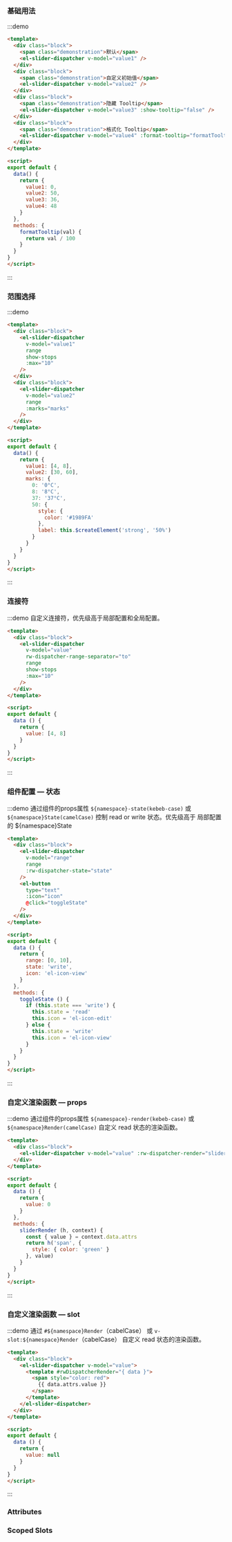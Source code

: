 ### 基础用法
:::demo
```html
<template>
  <div class="block">
    <span class="demonstration">默认</span>
    <el-slider-dispatcher v-model="value1" />
  </div>
  <div class="block">
    <span class="demonstration">自定义初始值</span>
    <el-slider-dispatcher v-model="value2" />
  </div>
  <div class="block">
    <span class="demonstration">隐藏 Tooltip</span>
    <el-slider-dispatcher v-model="value3" :show-tooltip="false" />
  </div>
  <div class="block">
    <span class="demonstration">格式化 Tooltip</span>
    <el-slider-dispatcher v-model="value4" :format-tooltip="formatTooltip" />
  </div>
</template>

<script>
export default {
  data() {
    return {
      value1: 0,
      value2: 50,
      value3: 36,
      value4: 48
    }
  },
  methods: {
    formatTooltip(val) {
      return val / 100
    }
  }
}
</script>
```
:::

### 范围选择
:::demo
```html
<template>
  <div class="block">
    <el-slider-dispatcher
      v-model="value1"
      range
      show-stops
      :max="10"
    />
  </div>
  <div class="block">
    <el-slider-dispatcher
      v-model="value2"
      range
      :marks="marks"
    />
  </div>
</template>

<script>
export default {
  data() {
    return {
      value1: [4, 8],
      value2: [30, 60],
      marks: {
        0: '0°C',
        8: '8°C',
        37: '37°C',
        50: {
          style: {
            color: '#1989FA'
          },
          label: this.$createElement('strong', '50%')
        }
      }
    }
  }
}
</script>
```
:::

### 连接符
:::demo 自定义连接符，优先级高于局部配置和全局配置。
```html
<template>
  <div class="block">
    <el-slider-dispatcher
      v-model="value"
      rw-dispatcher-range-separator="to"
      range
      show-stops
      :max="10"
    />
  </div>
</template>

<script>
export default {
  data () {
    return {
      value: [4, 8]
    }
  }
}
</script>
```
:::

### 组件配置 — 状态
:::demo 通过组件的props属性 `${namespace}-state(kebeb-case)` 或 `${namespace}State(camelCase)` 控制 read or write 状态。优先级高于 局部配置的 ${namespace}State
```html
<template>
  <div class="block">
    <el-slider-dispatcher
      v-model="range"
      range
      :rw-dispatcher-state="state"
    />
    <el-button
      type="text"
      :icon="icon"
      @click="toggleState"
    />
  </div>
</template>

<script>
export default {
  data () {
    return {
      range: [0, 10],
      state: 'write',
      icon: 'el-icon-view'
    }
  },
  methods: {
    toggleState () {
      if (this.state === 'write') {
        this.state = 'read'
        this.icon = 'el-icon-edit'
      } else {
        this.state = 'write'
        this.icon = 'el-icon-view'
      }
    }
  }
}
</script>
```
:::

### 自定义渲染函数 — props
:::demo 通过组件的props属性 `${namespace}-render(kebeb-case)` 或 `${namespace}Render(camelCase)` 自定义 read 状态的渲染函数。
```html
<template>
  <div class="block">
    <el-slider-dispatcher v-model="value" :rw-dispatcher-render="sliderRender" />
  </div>
</template>

<script>
export default {
  data () {
    return {
      value: 0
    }
  },
  methods: {
    sliderRender (h, context) {
      const { value } = context.data.attrs
      return h('span', {
        style: { color: 'green' }
      }, value)
    }
  }
}
</script>
```
:::

### 自定义渲染函数 — slot
:::demo 通过 `#${namespace}Render`（cabelCase） 或 `v-slot:${namespace}Render`（cabelCase） 自定义 read 状态的渲染函数。
```html
<template>
  <div class="block">
    <el-slider-dispatcher v-model="value">
      <template #rwDispatcherRender="{ data }">
        <span style="color: red">
          {{ data.attrs.value }}
        </span>
      </template>
    </el-slider-dispatcher>
  </div>
</template>

<script>
export default {
  data () {
    return {
      value: null
    }
  }
}
</script>
```
:::

### Attributes
<element-attributes>
  <template #append>
    <tr>
      <td>${namespace}-range-separator<br />（默认 rw-dispatcher-range-separator</td>
      <td>自定义连接符</td>
      <td>String</td>
      <td>-</td>
    </tr>
  </template>
</element-attributes>

### Scoped Slots
<element-scope-slot />
